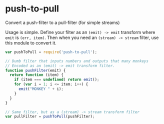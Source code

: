 push-to-pull
============

Convert a push-filter to a pull-filter (for simple streams)

Usage is simple.  Define your filter as an `(emit) -> emit` transform where `emit` is `(err, item)`.  Then when you need an `(stream) -> stream` filter, use this module to convert it.

```js
var pushToPull = require('push-to-pull');

// Dumb filter that inputs numbers and outputs that many monkeys
// Encoded as an (emit) -> emit transform filter.
function pushFilter(emit) {
  return function (item) {
    if (item === undefined) return emit();
    for (var i = 1; i <= item; i++) {
      emit("MONKEY " + i);
    }
  }
}

// Same filter, but as a (stream) -> stream transform filter
var pullFilter = pushToPull(pushFilter);
```

